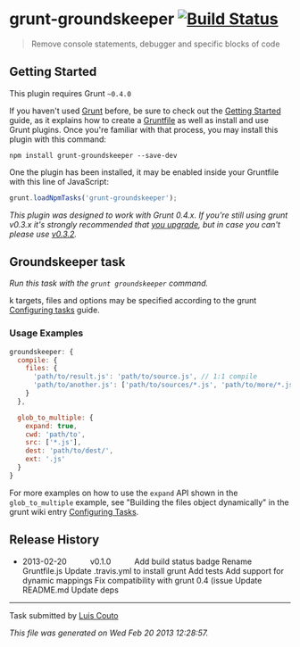 # grunt-groundskeeper [![Build Status](https://secure.travis-ci.org/gruntjs/grunt-groundskeeper.png?branch=dev)](http://travis-ci.org/gruntjs/grunt-groundskeeper)

> Remove console statements, debugger and specific blocks of code



## Getting Started
This plugin requires Grunt `~0.4.0`

If you haven't used [Grunt](http://gruntjs.com/) before, be sure to check out the [Getting Started](http://gruntjs.com/getting-started) guide, as it explains how to create a [Gruntfile](http://gruntjs.com/sample-gruntfile) as well as install and use Grunt plugins. Once you're familiar with that process, you may install this plugin with this command:

```shell
npm install grunt-groundskeeper --save-dev
```

One the plugin has been installed, it may be enabled inside your Gruntfile with this line of JavaScript:

```js
grunt.loadNpmTasks('grunt-groundskeeper');
```

*This plugin was designed to work with Grunt 0.4.x. If you're still using grunt v0.3.x it's strongly recommended that [you upgrade](http://gruntjs.com/upgrading-from-0.3-to-0.4), but in case you can't please use [v0.3.2](https://github.com/gruntjs/grunt-contrib-coffee/tree/grunt-0.3-stable).*



## Groundskeeper task
_Run this task with the `grunt groundskeeper` command._

k targets, files and options may be specified according to the grunt [Configuring tasks](http://gruntjs.com/configuring-tasks) guide.


### Usage Examples

```js
groundskeeper: {
  compile: {
    files: {
      'path/to/result.js': 'path/to/source.js', // 1:1 compile
      'path/to/another.js': ['path/to/sources/*.js', 'path/to/more/*.js'] // clean up and concat into single file
    }
  },

  glob_to_multiple: {
    expand: true,
    cwd: 'path/to',
    src: ['*.js'],
    dest: 'path/to/dest/',
    ext: '.js'
  }
}
```

For more examples on how to use the `expand` API shown in the `glob_to_multiple` example, see "Building the files object dynamically" in the grunt wiki entry [Configuring Tasks](http://gruntjs.com/configuring-tasks).


## Release History

 * 2013-02-20   v0.1.0   Add build status badge Rename Gruntfile.js Update .travis.yml to install grunt Add tests Add support for dynamic mappings Fix compatibility with grunt 0.4 (issue Update README.md Update deps

---

Task submitted by [Luis Couto](http://15minuteslate.net)

*This file was generated on Wed Feb 20 2013 12:28:57.*
